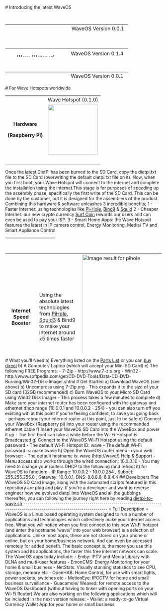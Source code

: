 <p># Introducing the latest WaveOS&nbsp;</p>
<p style="text-align: center;">&nbsp;</p>
<table style="height: 27px; margin-left: auto; margin-right: auto;" width="379">
<tbody>
<tr>
<td style="width: 181px; text-align: center;" rowspan="2">
<p><strong>Wave&nbsp;</strong><strong>'Node'</strong></p>
<p>&nbsp;</p>
</td>
<td style="width: 182px; text-align: center;">&nbsp;WaveOS Version 0.0.1</td>
</tr>
<tr>
<td style="width: 182px; text-align: center;"><a href="https://mega.nz/#!ZKYDGZiI!AhXw3_EXam4vBaWzHyjTHMpd8P4s7ZBJgcuk37s7-ao" target="_blank" rel="noopener noreferrer"> <img src="https://encrypted-tbn0.gstatic.com/images?q=tbn:ANd9GcSaeH-_N07SOt_mhm31HnhPWPuX_K4Ky7QykZnR5hLGnRkku7Go" width="110" /></a></td>
</tr>
</tbody>
</table>
<p>&nbsp;</p>
<table style="height: 27px; margin-left: auto; margin-right: auto;" width="379">
<tbody>
<tr>
<td style="width: 181px; text-align: center;" rowspan="2">
<p><strong>Wave </strong><strong>'Hotspot'</strong></p>
<p><strong><img src="https://thumb.ibb.co/f0APrn/wave_hotspots.png" alt="Wave Hotspots" width="110" height="110" /></strong></p>
</td>
<td style="width: 182px; text-align: center;">WaveOS&nbsp;Version&nbsp;0.1.4</td>
</tr>
<tr>
<td style="width: 182px; text-align: center;"><a href="https://mega.nz/#!ZKYDGZiI!AhXw3_EXam4vBaWzHyjTHMpd8P4s7ZBJgcuk37s7-ao" target="_blank" rel="noopener noreferrer"> <img src="https://encrypted-tbn0.gstatic.com/images?q=tbn:ANd9GcSaeH-_N07SOt_mhm31HnhPWPuX_K4Ky7QykZnR5hLGnRkku7Go" width="110" /></a></td>
</tr>
</tbody>
</table>
<p>&nbsp;</p>
<table style="height: 27px; margin-left: auto; margin-right: auto;" width="379">
<tbody>
<tr>
<td style="width: 181px; text-align: center;" rowspan="2">
<p><strong>Wave&nbsp;</strong><strong>'Extender'</strong></p>
</td>
<td style="width: 182px; text-align: center;">WaveOS&nbsp;Version&nbsp;0.0.1</td>
</tr>
<tr>
<td style="width: 182px; text-align: center;"><a href="https://mega.nz/#!ZKYDGZiI!AhXw3_EXam4vBaWzHyjTHMpd8P4s7ZBJgcuk37s7-ao" target="_blank" rel="noopener noreferrer"> <img src="https://encrypted-tbn0.gstatic.com/images?q=tbn:ANd9GcSaeH-_N07SOt_mhm31HnhPWPuX_K4Ky7QykZnR5hLGnRkku7Go" width="110" /> </a></td>
</tr>
</tbody>
</table>
<p># For Wave Hotspots worldwide</p>
<table style="margin-left: auto; margin-right: auto;">
<tbody>
<tr>
<td rowspan="3">
<p style="text-align: center;"><strong>Hardware</strong></p>
<p style="text-align: center;"><strong>(Raspberry Pi)</strong></p>
</td>
<td>Wave Hotspot (0.1.0)</td>
</tr>
<tr>
<td><img style="display: block; margin-left: auto; margin-right: auto;" src="https://image.ibb.co/fGVAYS/wave_hotspot_0_1_0.png" width="160" height="160" /></td>
</tr>
<tr>
<td>&nbsp;</td>
</tr>
</tbody>
</table>
<p>Once the latest DietPi has been burned to the SD Card, copy the dietpi.txt file to the SD Card (overwriting the default dietpi.txt file on it). Now, when you first boot, your Wave Hotspot will connect to the internet and complete the installation using the internet.This stage is for purposes of speeding up the assembly phase, specifically the first write of the SD Card. This can be done by the customer, but it is designed for the assemblers of the product. Combining this hardware &amp; software unleashes 3 incredible benefits; 1 - Faster Internet: using technologies like <a href="https://pi-hole.net">Pi-Hole</a>, <a href="https://wiki.debian.org/Bind9">Bind9</a> &amp; <a href="https://squidproxy.org">Squid</a> 2 - Cheaper Internet: our new crypto currency <a href="#">Surf Coin</a> rewards our users and can even be used to pay your ISP. 3 - Smart Home Apps: the Wave Hotspot features the latest in IP camera control, Energy Monitoring, Media/ TV and Smart Appliance Control</p>
<table style="height: 1px; width: 32%; text-align: center; margin-right: calc(68%);">
<tbody>
<tr style="height: 18px;">
<td style="height: 18px; width: 131px;">&nbsp;</td>
<td style="text-align: center; height: 18px; width: 21.6102%;">Free</td>
<td style="text-align: center; height: 18px; width: 42.2316%;">&nbsp;Premium</td>
</tr>
<tr style="height: 32px;">
<td style="height: 32px; width: 131px; vertical-align: middle;">Speed Booster</td>
<td style="text-align: center; height: 32px; width: 21.6102%; vertical-align: middle;">&nbsp; x</td>
<td style="text-align: center; height: 32px; width: 42.2316%; vertical-align: middle;">&nbsp;x</td>
</tr>
<tr style="height: 18px;">
<td style="height: 18px; width: 131px; vertical-align: middle;">Smart Home</td>
<td style="height: 18px; width: 21.6102%; text-align: center; vertical-align: middle;">&nbsp;</td>
<td style="height: 18px; width: 42.2316%; text-align: center; vertical-align: middle;">&nbsp;x</td>
</tr>
<tr style="height: 18px;">
<td style="height: 18px; width: 131px; vertical-align: middle;">Media Library</td>
<td style="height: 18px; width: 21.6102%; text-align: center; vertical-align: middle;">&nbsp;</td>
<td style="height: 18px; width: 42.2316%; text-align: center; vertical-align: middle;">&nbsp;x</td>
</tr>
<tr style="height: 18px;">
<td style="height: 18px; width: 131px; vertical-align: middle;">IP Cameras</td>
<td style="height: 18px; width: 21.6102%; text-align: center; vertical-align: middle;">&nbsp;</td>
<td style="height: 18px; width: 42.2316%; text-align: center; vertical-align: middle;">&nbsp;x</td>
</tr>
<tr style="height: 18px;">
<td style="height: 18px; width: 131px; vertical-align: middle;">Energy Monitor</td>
<td style="height: 18px; width: 21.6102%; text-align: center; vertical-align: middle;">&nbsp;</td>
<td style="height: 18px; width: 42.2316%; text-align: center; vertical-align: middle;">&nbsp;x</td>
</tr>
<tr style="height: 18px;">
<td style="height: 18px; width: 131px; vertical-align: middle;">IPTV (USA)</td>
<td style="height: 18px; width: 21.6102%; text-align: center; vertical-align: middle;">&nbsp;</td>
<td style="height: 18px; width: 42.2316%; text-align: center; vertical-align: middle;">&nbsp;x</td>
</tr>
<tr style="height: 18px;">
<td style="height: 18px; width: 131px;">&nbsp;</td>
<td style="height: 18px; width: 21.6102%; text-align: center;">&nbsp;Free</td>
<td style="height: 18px; width: 42.2316%; text-align: center;"><a href="https://evr-solar.com/product/waveos-premium/">Subscribe Now</a></td>
</tr>
</tbody>
</table>
<p>&nbsp;</p>
<table style="height: 318px; margin-left: auto; margin-right: auto;" width="553">
<tbody>
<tr>
<td style="width: 177px; text-align: center;"><strong>Internet Speed Booster</strong></td>
<td style="width: 177px; text-align: left;">Using the absolute latest technologies from <a href="https://pi-hole.net">PiHole</a>, <a href="https://squidproxy.org">Squid3</a> &amp; Bind9 to make your internet around x5 times faster&nbsp;</td>
<td style="width: 177px;"><img style="image-rendering: crisp-edges; -ms-interpolation-mode: nearest-neighbor; min-width: auto!important; height: 400px;" src="https://i0.wp.com/pi-hole.net/wp-content/uploads/2016/12/dashboard212.png?resize=525%2C336&amp;ssl=1" alt="Image result for pihole" /></td>
</tr>
<tr>
<td style="width: 177px; text-align: center;"><strong>Smart Home Control</strong></td>
<td style="width: 177px;">The cutting edge of smart home control from <a href="https://www.openhab.org">OpenHAB</a>. Gives Wave users Wi-Fi control of everything around them e.g. Air Conditioning, Lights, Locks etc</td>
<td style="width: 177px;"><img style="image-rendering: crisp-edges; -ms-interpolation-mode: nearest-neighbor; min-width: auto!important; height: 400px;" src="https://docs.openhab.org/addons/uis/habpanel/doc/images/habpanel_screenshot1.png" alt="Image result for openhab gui" /></td>
</tr>
<tr>
<td style="width: 177px; text-align: center;"><strong>Media Library</strong></td>
<td style="width: 177px;">Todays most powerful Media Library is <a href="https://emby.media">Emby</a>, it turns your movies and music into your own personal Netflix. It even automatically locates subtitled &amp; audio in all languages</td>
<td style="width: 177px;"><img style="image-rendering: crisp-edges; -ms-interpolation-mode: nearest-neighbor; min-width: auto!important; height: 400px;" src="https://lh3.googleusercontent.com/HemYqsE8tkSnuLGd7Xil9QTtwpliOHG5-OQN5oYcA8sbWy0SYdZ2LWI9Jchknw4lDvRZmvVkCw=w640-h400-e365" alt="Image result for emby app" /></td>
</tr>
<tr>
<td style="width: 177px; text-align: center;">&nbsp;<strong>IP Cameras</strong></td>
<td style="width: 177px;">IP Cameras made very simple with <a href="https://github.com/ccrisan/motioneye/wiki">MotionEye</a>. This is by far the fastest and easiest solution, to get started with your IP Cameras</td>
<td style="width: 177px;"><img style="image-rendering: crisp-edges; -ms-interpolation-mode: nearest-neighbor; min-width: auto!important; height: 400px;" src="https://iu8cri.altervista.org/wp-content/uploads/2017/09/motioneye_3.png" alt="Image result for motioneye" /></td>
</tr>
<tr>
<td style="width: 177px; text-align: center;"><strong>Energy Monitoring</strong></td>
<td style="width: 177px;"><a href="https://emoncms.org">EmonCMS</a> transforms the way we view &amp; manage our energy consumption/&nbsp; production, with sharp and visually stunning&nbsp;graphs</td>
<td style="width: 177px;"><img style="image-rendering: crisp-edges; -ms-interpolation-mode: nearest-neighbor; min-width: auto!important; height: 400px;" src="https://emoncms.org/Modules/site/emoncms_front.png" alt="Image result for emoncms" /></td>
</tr>
<tr>
<td style="width: 177px; text-align: center;"><strong>IP HDTV</strong></td>
<td style="width: 177px;">Since the Wave Hotspot boosts your internet speed so well, it's now possible to stream HD Satellite TV from any Country in the World with just 1Mbps of speed</td>
<td style="width: 177px;"><img style="image-rendering: crisp-edges; -ms-interpolation-mode: nearest-neighbor; min-width: auto!important; height: 400px;" src="http://i.imgur.com/Y07Lpwp.png" alt="Image result for iptv emby" /></td>
</tr>
</tbody>
</table>
<p># What you'll Need a) Everything listed on the <a href="https://github.com/unclehowell/WaveOS/blob/master/parts-list.csv">Parts List</a> or you can <a href="#">buy direct</a> b) A Computer/ Laptop (which will accept your Mini SD Card) e) The following FREE Programs: - 7-Zip - http://www.7-zip.org - Win32 - http://www.softpedia.com/get/CD-DVD-Tools/Data-CD-DVD-Burning/Win32-Disk-Imager.shtml # Get Started a) Download WaveOS (see above) b) Uncompress using 7-Zip.org - This expands it to the size of your SD card (32GB recommended) c) Burn WaveOS to your Micro SD Card using Win32 Disk Imager - This process takes a few minutes to complete d) Make sure your internet router has been configured with the gateway and ethernet dhcp range (10.0.0.1 and 10.0.0.2 - 254) - you can also turn off you existing wifi at this point if you're feeling confident, to save you going back - perhaps reboot your internet router at this point, just to be safe e) Connect your WaveBox (Raspberry pi) into your router using the recommended ethernet cable f) Insert your WaveOS SD Card into the WaveBox and power it up - The first boot can take a while before the Wi-Fi Hotspot is Broadcasted g) Connect to the WaveOS Wi-Fi Hotspot using the default password - The default Wi-Fi Hotspot ID: wave - The default Wi-Fi password is: makeitwave h) Open the WaveOS router menu in your web browser: - The default hostname is: wave (http://wave/) Help &amp; Support - Menu access also works through the wired connection: 10.0.0.10 - You may need to change your routers DHCP to the following (and reboot it) for WaveOS to function: - IP Range: 10.0.0.2 - 10.0.0.254 , Subnet: 255.255.255.0 , Gateway: 10.0.0.1, DNS: 8.8.8.8, 8.8.4.4 ## Developers The WaveOS SD Card image, along with the automated scripts featured in this repository are plug and play. If you're a developer and want to reverse engineer how we evolved dietpi into WaveOS and all the gubbings thereafter, you can following the journey right here by reading <a href="https://github.com/unclehowell/WaveOS/blob/master/dietpi-to-wave.sh">dietpi-to-wave.sh</a> ------------------------------------------------------------------------------------------------------------------------ = Full Description = WaveOS is a Linux based operating system designed to run a number of applications and technologies which collectively make your internet access free. What you will notice when you first connect to this new Wi-Fi hotspot (and enter the hostname 'wave/' into your web browser) is a selection of applications. Unlike most apps, these are not stored on your phone or online, but on your home/business network. And can even be accessed remotely for added benefit. The basic concept is, the more you use this system and its applications, the faster this free internet network can scale. The WaveOS apps today include: - Emby: IPTV and Media Library with DLNA and multi-user features - EmonCMS: Energy Monitoring for your home &amp; small business - NetStats: Visually stunning statistics to see CPU, storage, memory etc - OpenHAB: Home Control, for use with smart lights, power sockets, switches etc - MotionEye: IPCCTV for home and small business surveillance - Guacamole/ Weaved: for remote access to the WaveOS Dashboard (without having to tinker with opening ports on your Wi-Fi Router) We are also working on the following applications which will be included in the next version release: - Wallet: a ready-to-go Virtual Currency Wallet App for your home or small business</p>
